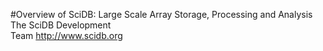 #Overview of SciDB: Large Scale Array Storage, Processing and Analysis  
The SciDB Development  
Team http://www.scidb.org  